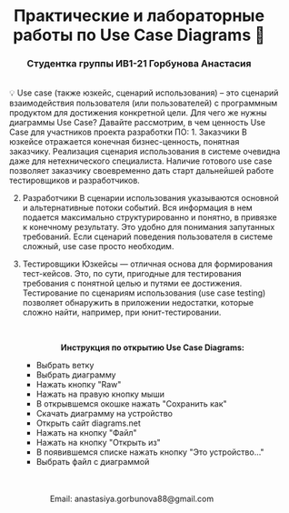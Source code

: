 <h1 align="center">Практические и лабораторные работы по Use Case Diagrams 📌 </h1> 
<h3 align="center">Студентка группы ИВ1-21 Горбунова Анастасия </h3>
<ul> <br>
💡 Use case (также юзкейс, сценарий использования) – это сценарий взаимодействия пользователя (или пользователей) с программным продуктом для достижения конкретной цели. Для чего же нужны диаграммы Use Case? 
Давайте рассмотрим, в чем ценность Use Case для участников проекта разработки ПО:
1. Заказчики
В юзкейсе отражается конечная бизнес-ценность, понятная заказчику. Реализация сценария использования в системе очевидна даже для нетехнического специалиста. Наличие готового use case позволяет заказчику своевременно дать старт дальнейшей работе тестировщиков и разработчиков.

2. Разработчики
В сценарии использования указываются основной и альтернативные потоки событий. Вся информация в нем подается максимально структурированно и понятно, в привязке к конечному результату. Это удобно для понимания запутанных требований. Если сценарий поведения пользователя в системе сложный, use case просто необходим.

3. Тестировщики
Юзкейсы — отличная основа для формирования тест-кейсов. Это, по сути, пригодные для тестирования требования с понятной целью и путями ее достижения. Тестирование по сценариям использования (use case testing) позволяет обнаружить в приложении недостатки,  которые сложно найти, например, при юнит-тестировании.
  <ul> <br>
  <p align="center"><b>Инструкция по открытию Use Case Diagrams: </b></p>
  <ul>
  <li> Выбрать ветку </li>
  <li> Выбрать диаграмму </li>
  <li> Нажать кнопку "Raw" </li>
  <li> Нажать на правую кнопку мыши </li>
  <li> В открывшемся окошке нажать "Сохранить как" </li>
  <li> Скачать диаграмму на устройство </li>
  <li> Открыть сайт diagrams.net </li>
  <li> Нажать на кнопку "Файл" </li>
  <li> Нажать на кнопку "Открыть из" </li>
  <li> В появившемся списке нажать кнопку "Это устройство..." </li>
  <li> Выбрать файл с диаграммой </li>
  <ul> <br> <br>
Email: anastasiya.gorbunova88@gmail.com
